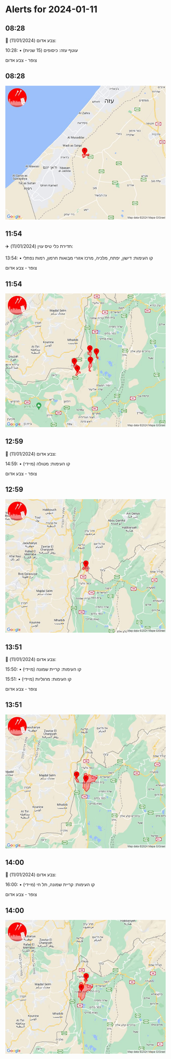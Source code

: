 # Alerts for 2024-01-11

## 08:28

🔴 צבע אדום (11/01/2024):

10:28:
• עוטף עזה: כיסופים (15 שניות)

צופר - צבע אדום

## 08:28

![Photo](images/18992.jpg)

## 11:54

✈️ חדירת כלי טיס עוין (11/01/2024):

13:54:
• קו העימות: דישון, יפתח, מלכיה, מרכז אזורי מבואות חרמון, רמות נפתלי 

צופר - צבע אדום

## 11:54

![Photo](images/18994.jpg)

## 12:59

🔴 צבע אדום (11/01/2024):

14:59:
• קו העימות: מטולה (מיידי)

צופר - צבע אדום

## 12:59

![Photo](images/18996.jpg)

## 13:51

🔴 צבע אדום (11/01/2024):

15:50:
• קו העימות: קריית שמונה (מיידי)

15:51:
• קו העימות: מרגליות (מיידי)

צופר - צבע אדום

## 13:51

![Photo](images/19000.jpg)

## 14:00

🔴 צבע אדום (11/01/2024):

16:00:
• קו העימות: קריית שמונה, תל חי (מיידי)

צופר - צבע אדום

## 14:00

![Photo](images/19004.jpg)

